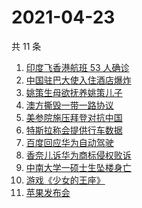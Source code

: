 # 2021-04-23

共 11 条

<!-- BEGIN ZHIHUSEARCH -->
<!-- 最后更新时间 Fri Apr 23 2021 02:11:36 GMT+0800 (China Standard Time) -->
1. [印度飞香港航班 53 人确诊](https://www.zhihu.com/search?q=印度疫情)
1. [中国驻巴大使入住酒店爆炸](https://www.zhihu.com/search?q=巴基斯坦)
1. [姚策生母欲抚养姚策儿子](https://www.zhihu.com/search?q=姚策)
1. [澳方撕毁一带一路协议](https://www.zhihu.com/search?q=澳大利亚撕毁一带一路)
1. [美参院施压拜登对抗中国](https://www.zhihu.com/search?q=拜登)
1. [特斯拉称会提供行车数据](https://www.zhihu.com/search?q=特斯拉行车数据)
1. [百度回应华为自动驾驶](https://www.zhihu.com/search?q=华为自动驾驶)
1. [香奈儿诉华为商标侵权败诉](https://www.zhihu.com/search?q=香奈儿起诉华为)
1. [中南大学一硕士生坠楼身亡](https://www.zhihu.com/search?q=中南大学研究生)
1. [游戏《少女的王座》](https://www.zhihu.com/search?q=少女的王座)
1. [苹果发布会](https://www.zhihu.com/search?q=苹果新品发布会)
<!-- END ZHIHUSEARCH -->
